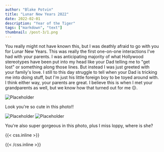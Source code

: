 ```yaml
---
author: "Blake Potvin"
title: "Lunar New Years 2022"
date: 2022-02-01
description: "Year of the Tiger"
tags: ["markdown", "text"]
thumbnail: /post-3/1.png
---
```


You really might not have known this, but I was deathly afraid to go with you for Lunar New Years. This was really the first one-on-one interactions I've had with your parents. I was anticipating majority of what Hollywood stereotypes have been put into my head like your Dad telling me to "get lost" or something along those lines. But instead I was just greeted with your family's love. I still to this day struggle to tell when your Dad is tricking me into doing stuff, but I'm just his little foreign boy to be toyed around with. I think either way, your parents are great. I believe this is when I met your grandparents as well, but we know how that turned out for me 😔.

![Placeholder](/post-3/2.png)

Look you're so cute in this photo!! 

![Placeholder](/post-3/3.png)
![Placeholder](/post-3/4.png)

You're also super gorgeous in this photo, plus I miss loppy, where is she?


{{< css.inline >}}

<style>
.canon { background: white; width: 100%; height: auto; }
</style>

{{< /css.inline >}}

